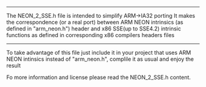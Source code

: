 *****************************************************************************************
 The NEON_2_SSE.h file is intended to simplify ARM->IA32 porting
 It makes the correspondence (or a real port) between ARM NEON intrinsics (as defined in "arm_neon.h") header
 and x86 SSE(up to SSE4.2) intrinsic functions as defined in corresponding x86 compilers headers files 
 ****************************************************************************************

To take advantage of this file just include it in your project that uses ARM NEON intinsics instead of "arm_neon.h", complile it as usual and enjoy the result

Fo more information and license please read the NEON_2_SSE.h content.
